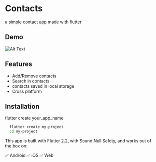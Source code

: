 
# Contacts

a simple contact app made with flutter

## Demo

![Alt Text](https://im4.ezgif.com/tmp/ezgif-4-58436f859f7b.gif)

## Features

- Add/Remove contacts
- Search in contacts
- contacts saved in local storage
- Cross platform

## Installation

flutter create your_app_name

```bash
  flutter create my-project
  cd my-project
```

This app is built with Flutter 2.2, with Sound Null Safety, and works out of the box on:

✅ Android
✅ iOS
✅ Web

